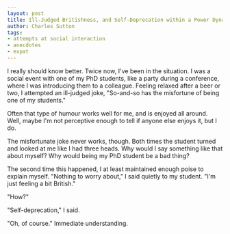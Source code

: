 ```yaml
---
layout: post
title: Ill-Judged Britishness, and Self-Deprecation within a Power Dynamic
author: Charles Sutton
tags:
- attempts at social interaction
- anecdotes
- expat
---
```


I really should know better. Twice now, I've been in the situation.
I was a social event with one of my PhD students,
like a party during a conference, where I was introducing
them to a colleague. Feeling relaxed after a beer
or two, I attempted an ill-judged joke, "So-and-so has
the misfortune of being one of my students."

Often that type of humour works well for me,
and is enjoyed all around. Well, maybe I'm not perceptive
enough to tell if anyone else enjoys it, but I do.

The misfortunate joke never works, though. Both times the student turned
and looked at me like I had three heads.
Why would I say something like that about myself? Why would
being my PhD student be a bad thing?

The second time this happened, I at least maintained
enough poise to explain myself. "Nothing to worry about," I said quietly
to my student. "I'm just feeling a bit British."

"How?"

"Self-deprecation," I said.

"Oh, of course." Immediate understanding.
